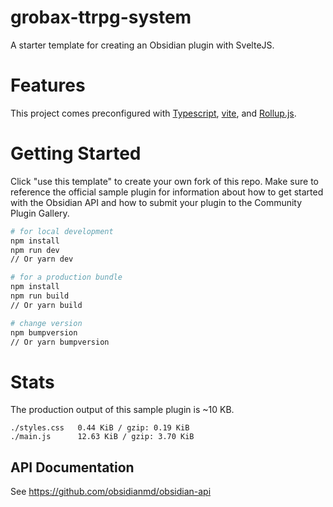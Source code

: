# grobax-ttrpg-system

A starter template for creating an Obsidian plugin with SvelteJS.

# Features

This project comes preconfigured with [Typescript](https://www.typescriptlang.org/), [vite](https://vitejs.dev), and
[Rollup.js](https://rollupjs.org).

# Getting Started

Click "use this template" to create your own fork of this repo. Make sure to reference the official sample plugin for
information about how to get started with the Obsidian API and how to submit your plugin to the Community Plugin
Gallery.

```bash
# for local development
npm install
npm run dev
// Or yarn dev

# for a production bundle
npm install
npm run build
// Or yarn build

# change version
npm bumpversion
// Or yarn bumpversion
```

# Stats

The production output of this sample plugin is ~10 KB.

```
./styles.css   0.44 KiB / gzip: 0.19 KiB
./main.js      12.63 KiB / gzip: 3.70 KiB
```

## API Documentation

See https://github.com/obsidianmd/obsidian-api
